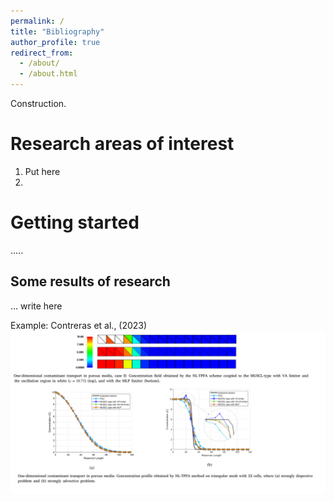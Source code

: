 ```yaml
---
permalink: /
title: "Bibliography"
author_profile: true
redirect_from: 
  - /about/
  - /about.html
---
```


Construction.

Research areas of interest
======
1. Put here
2. 

Getting started
======
.....

Some results of research 
------
... 
write here

Example: Contreras et al., (2023)
![Editing a markdown file for a talk](/images/image2.png)
